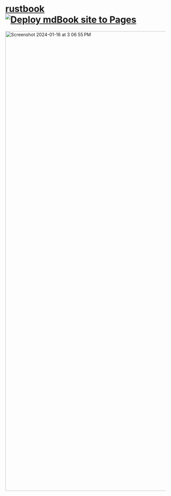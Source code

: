 # <a href="https://sudo-self.github.io/rustbook/">rustbook</a>&nbsp;&nbsp;[![Deploy mdBook site to Pages](https://github.com/sudo-self/rustbook/actions/workflows/mdbook.yml/badge.svg)](https://github.com/sudo-self/rustbook/actions/workflows/mdbook.yml)
<img width="1440" alt="Screenshot 2024-01-16 at 3 06 55 PM" src="https://github.com/sudo-self/rustbook/assets/119916323/42c556af-5fbd-4406-848c-2b7c35844600">
